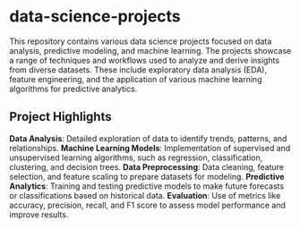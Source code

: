 # data-science-projects

This repository contains various data science projects focused on data analysis, predictive modeling, and machine learning. The projects showcase a range of techniques and workflows used to analyze and derive insights from diverse datasets. These include exploratory data analysis (EDA), feature engineering, and the application of various machine learning algorithms for predictive analytics.

## Project Highlights
**Data Analysis**: Detailed exploration of data to identify trends, patterns, and relationships.
**Machine Learning Models**: Implementation of supervised and unsupervised learning algorithms, such as regression, classification, clustering, and decision trees.
**Data Preprocessing**: Data cleaning, feature selection, and feature scaling to prepare datasets for modeling.
**Predictive Analytics**: Training and testing predictive models to make future forecasts or classifications based on historical data.
**Evaluation**: Use of metrics like accuracy, precision, recall, and F1 score to assess model performance and improve results.
 
